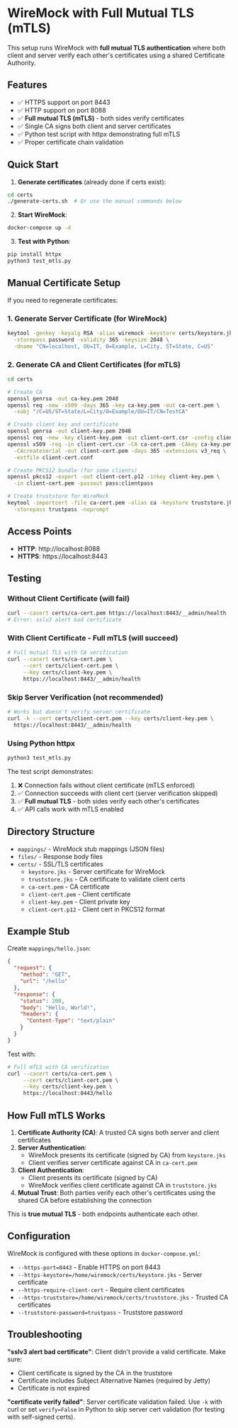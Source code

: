 # WireMock with Full Mutual TLS (mTLS)

This setup runs WireMock with **full mutual TLS authentication** where both client and server verify each other's certificates using a shared Certificate Authority.

## Features

- ✅ HTTPS support on port 8443
- ✅ HTTP support on port 8088
- ✅ **Full mutual TLS (mTLS)** - both sides verify certificates
- ✅ Single CA signs both client and server certificates
- ✅ Python test script with httpx demonstrating full mTLS
- ✅ Proper certificate chain validation

## Quick Start

1. **Generate certificates** (already done if certs exist):
```bash
cd certs
./generate-certs.sh  # Or use the manual commands below
```

2. **Start WireMock**:
```bash
docker-compose up -d
```

3. **Test with Python**:
```bash
pip install httpx
python3 test_mtls.py
```

## Manual Certificate Setup

If you need to regenerate certificates:

### 1. Generate Server Certificate (for WireMock)
```bash
keytool -genkey -keyalg RSA -alias wiremock -keystore certs/keystore.jks \
  -storepass password -validity 365 -keysize 2048 \
  -dname "CN=localhost, OU=IT, O=Example, L=City, ST=State, C=US"
```

### 2. Generate CA and Client Certificates (for mTLS)
```bash
cd certs

# Create CA
openssl genrsa -out ca-key.pem 2048
openssl req -new -x509 -days 365 -key ca-key.pem -out ca-cert.pem \
  -subj "/C=US/ST=State/L=City/O=Example/OU=IT/CN=TestCA"

# Create client key and certificate
openssl genrsa -out client-key.pem 2048
openssl req -new -key client-key.pem -out client-cert.csr -config client-cert.conf
openssl x509 -req -in client-cert.csr -CA ca-cert.pem -CAkey ca-key.pem \
  -CAcreateserial -out client-cert.pem -days 365 -extensions v3_req \
  -extfile client-cert.conf

# Create PKCS12 bundle (for some clients)
openssl pkcs12 -export -out client-cert.p12 -inkey client-key.pem \
  -in client-cert.pem -passout pass:clientpass

# Create truststore for WireMock
keytool -importcert -file ca-cert.pem -alias ca -keystore truststore.jks \
  -storepass trustpass -noprompt
```

## Access Points

- **HTTP**: http://localhost:8088
- **HTTPS**: https://localhost:8443

## Testing

### Without Client Certificate (will fail)
```bash
curl --cacert certs/ca-cert.pem https://localhost:8443/__admin/health
# Error: sslv3 alert bad certificate
```

### With Client Certificate - Full mTLS (will succeed)
```bash
# Full mutual TLS with CA verification
curl --cacert certs/ca-cert.pem \
     --cert certs/client-cert.pem \
     --key certs/client-key.pem \
     https://localhost:8443/__admin/health
```

### Skip Server Verification (not recommended)
```bash
# Works but doesn't verify server certificate
curl -k --cert certs/client-cert.pem --key certs/client-key.pem \
  https://localhost:8443/__admin/health
```

### Using Python httpx
```bash
python3 test_mtls.py
```

The test script demonstrates:
1. ❌ Connection fails without client certificate (mTLS enforced)
2. ✅ Connection succeeds with client cert (server verification skipped)
3. ✅ **Full mutual TLS** - both sides verify each other's certificates
4. ✅ API calls work with mTLS enabled

## Directory Structure

- `mappings/` - WireMock stub mappings (JSON files)
- `files/` - Response body files
- `certs/` - SSL/TLS certificates
  - `keystore.jks` - Server certificate for WireMock
  - `truststore.jks` - CA certificate to validate client certs
  - `ca-cert.pem` - CA certificate
  - `client-cert.pem` - Client certificate
  - `client-key.pem` - Client private key
  - `client-cert.p12` - Client cert in PKCS12 format

## Example Stub

Create `mappings/hello.json`:
```json
{
  "request": {
    "method": "GET",
    "url": "/hello"
  },
  "response": {
    "status": 200,
    "body": "Hello, World!",
    "headers": {
      "Content-Type": "text/plain"
    }
  }
}
```

Test with:
```bash
# Full mTLS with CA verification
curl --cacert certs/ca-cert.pem \
     --cert certs/client-cert.pem \
     --key certs/client-key.pem \
     https://localhost:8443/hello
```

## How Full mTLS Works

1. **Certificate Authority (CA)**: A trusted CA signs both server and client certificates
2. **Server Authentication**: 
   - WireMock presents its certificate (signed by CA) from `keystore.jks`
   - Client verifies server certificate against CA in `ca-cert.pem`
3. **Client Authentication**: 
   - Client presents its certificate (signed by CA)
   - WireMock verifies client certificate against CA in `truststore.jks`
4. **Mutual Trust**: Both parties verify each other's certificates using the shared CA before establishing the connection

This is **true mutual TLS** - both endpoints authenticate each other.

## Configuration

WireMock is configured with these options in `docker-compose.yml`:
- `--https-port=8443` - Enable HTTPS on port 8443
- `--https-keystore=/home/wiremock/certs/keystore.jks` - Server certificate
- `--https-require-client-cert` - Require client certificates
- `--https-truststore=/home/wiremock/certs/truststore.jks` - Trusted CA certificates
- `--truststore-password=trustpass` - Truststore password

## Troubleshooting

**"sslv3 alert bad certificate"**: Client didn't provide a valid certificate. Make sure:
- Client certificate is signed by the CA in the truststore
- Certificate includes Subject Alternative Names (required by Jetty)
- Certificate is not expired

**"certificate verify failed"**: Server certificate validation failed. Use `-k` with curl or set `verify=False` in Python to skip server cert validation (for testing with self-signed certs).

